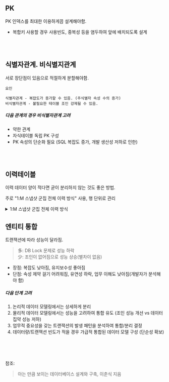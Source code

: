 ## PK 
PK 인덱스를 최대한 이용하게끔 설계해야함.
* 복합키 사용할 경우 사용빈도, 중복성 등을 염두하여 앞에 배치되도록 설계

<br>
<br>


## 식별자관계. 비식별지관계
서로 장단점이 있음으로 적절하게 분할해야함.


```
요인 

식별자관계 - 복잡도가 증가할 수 있음. (주식별자 속성 수의 증가)
비식별자관계 - 불필요한 테이블 조인 강제될 수 있음. 
```


##### 다음 관계의 경우 비식별자관계 고려
* 약한 관계
* 자식테이블 독립 PK 구성
* PK 속성의 단순화 필요 (SQL 복잡도 증가, 개발 생산성 저하로 인한)

<br>
<br>


## 이력테이블
이력 데이터 양이 적다면 굳이 분리하지 않는 것도 좋은 방법.

주로 "1:M 스냅샷 군집 전체 이력 방식" 사용, 행 단위로 관리 

<details>
	<summary>1:M 스냅샷 군집 전체 이력 방식</summary>
    
    마스터 테이블의 일부 컬럼들을 묶어 별도의 테이블에 마스터에 테이블의 현재정보를 포함한 모든 변경된 정보를 보관

</details>

## 엔티티 통합
트랜잭션에 따라 성능이 달라짐.
> 多: DB Lock 문제로 성능 하락
<br> 少: 조인이 없어짐으로 성능 상승(별차이 없음)

* 장점: 복잡도 낮아짐, 유지보수성 좋아짐
* 단점: 속성 제약 걸기 어려워짐, 유연성 하락, 업무 이해도 낮아짐(개발자가 분석해야 함)

##### 다음 단계 고려
1. 논리적 데이터 모델링에서는 상세하게 분리
2. 물리적 데이터 모델링에서는 성능을 고려하여 통합 유도 (조인 성능 개선 vs 데이터 집약 성능 저하)
3. 업무적 중요성을 갖는 트랜잭션의 발생 패턴을 분석하여 통합/분리 결정
4. 데이터량/트랜잭션 빈도가 적을 경우 가급적 통합된 데이터 모델 구성 (단순성 확보)




<br>
<br>
<br>

참조:
> 아는 만큼 보이는 데이터베이스 설계와 구축, 이춘식 지음